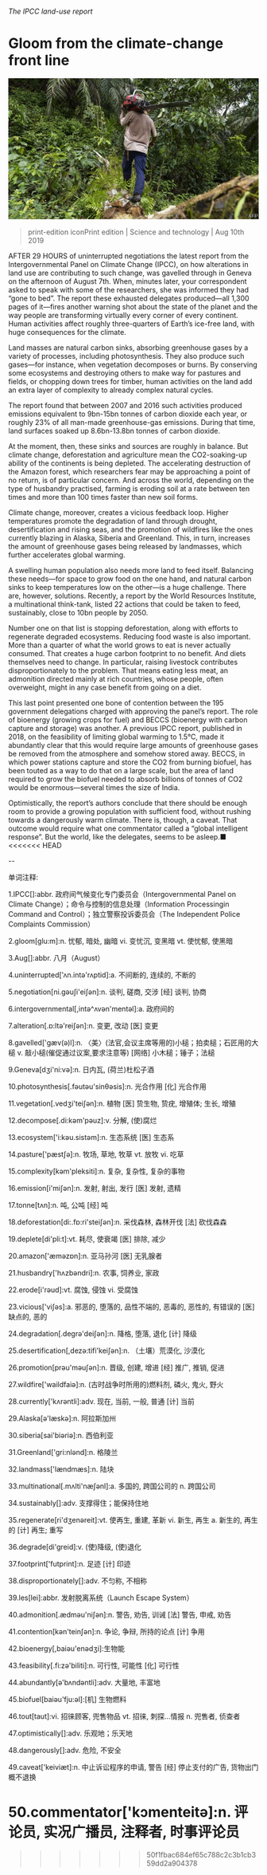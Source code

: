 ###### The IPCC land-use report

# Gloom from the climate-change front line 

![image](images/20190810_STP004.jpg) 

> print-edition iconPrint edition | Science and technology | Aug 10th 2019 

AFTER 29 HOURS of uninterrupted negotiations the latest report from the Intergovernmental Panel on Climate Change (IPCC), on how alterations in land use are contributing to such change, was gavelled through in Geneva on the afternoon of August 7th. When, minutes later, your correspondent asked to speak with some of the researchers, she was informed they had “gone to bed”. The report these exhausted delegates produced—all 1,300 pages of it—fires another warning shot about the state of the planet and the way people are transforming virtually every corner of every continent. Human activities affect roughly three-quarters of Earth’s ice-free land, with huge consequences for the climate. 

Land masses are natural carbon sinks, absorbing greenhouse gases by a variety of processes, including photosynthesis. They also produce such gases—for instance, when vegetation decomposes or burns. By conserving some ecosystems and destroying others to make way for pastures and fields, or chopping down trees for timber, human activities on the land add an extra layer of complexity to already complex natural cycles. 

The report found that between 2007 and 2016 such activities produced emissions equivalent to 9bn-15bn tonnes of carbon dioxide each year, or roughly 23% of all man-made greenhouse-gas emissions. During that time, land surfaces soaked up 8.6bn-13.8bn tonnes of carbon dioxide. 

At the moment, then, these sinks and sources are roughly in balance. But climate change, deforestation and agriculture mean the CO2-soaking-up ability of the continents is being depleted. The accelerating destruction of the Amazon forest, which researchers fear may be approaching a point of no return, is of particular concern. And across the world, depending on the type of husbandry practised, farming is eroding soil at a rate between ten times and more than 100 times faster than new soil forms. 

Climate change, moreover, creates a vicious feedback loop. Higher temperatures promote the degradation of land through drought, desertification and rising seas, and the promotion of wildfires like the ones currently blazing in Alaska, Siberia and Greenland. This, in turn, increases the amount of greenhouse gases being released by landmasses, which further accelerates global warming. 

A swelling human population also needs more land to feed itself. Balancing these needs—for space to grow food on the one hand, and natural carbon sinks to keep temperatures low on the other—is a huge challenge. There are, however, solutions. Recently, a report by the World Resources Institute, a multinational think-tank, listed 22 actions that could be taken to feed, sustainably, close to 10bn people by 2050. 

Number one on that list is stopping deforestation, along with efforts to regenerate degraded ecosystems. Reducing food waste is also important. More than a quarter of what the world grows to eat is never actually consumed. That creates a huge carbon footprint to no benefit. And diets themselves need to change. In particular, raising livestock contributes disproportionately to the problem. That means eating less meat, an admonition directed mainly at rich countries, whose people, often overweight, might in any case benefit from going on a diet. 

This last point presented one bone of contention between the 195 government delegations charged with approving the panel’s report. The role of bioenergy (growing crops for fuel) and BECCS (bioenergy with carbon capture and storage) was another. A previous IPCC report, published in 2018, on the feasibility of limiting global warming to 1.5°C, made it abundantly clear that this would require large amounts of greenhouse gases be removed from the atmosphere and somehow stored away. BECCS, in which power stations capture and store the CO2 from burning biofuel, has been touted as a way to do that on a large scale, but the area of land required to grow the biofuel needed to absorb billions of tonnes of CO2 would be enormous—several times the size of India. 

Optimistically, the report’s authors conclude that there should be enough room to provide a growing population with sufficient food, without rushing towards a dangerously warm climate. There is, though, a caveat. That outcome would require what one commentator called a “global intelligent response”. But the world, like the delegates, seems to be asleep.■ 
<<<<<<< HEAD

-- 

 单词注释:

1.IPCC[]:abbr. 政府间气候变化专门委员会（Intergovernmental Panel on Climate Change）；命令与控制的信息处理（Information Processingin Command and Control）；独立警察投诉委员会（The Independent Police Complaints Commission） 

2.gloom[glu:m]:n. 忧郁, 暗处, 幽暗 vi. 变忧沉, 变黑暗 vt. 使忧郁, 使黑暗 

3.Aug[]:abbr. 八月（August） 

4.uninterrupted['ʌn.intә'rʌptid]:a. 不间断的, 连续的, 不断的 

5.negotiation[ni.gәuʃi'eiʃәn]:n. 谈判, 磋商, 交涉 [经] 谈判, 协商 

6.intergovernmental[,intә^ʌvәn'mentәl]:a. 政府间的 

7.alteration[.ɒ:ltә'reiʃәn]:n. 变更, 改动 [医] 变更 

8.gavelled['ɡæv(ə)l]:n. 〈美〉(法官,会议主席等用的)小槌；拍卖槌；石匠用的大槌 v. 敲小槌(催促通过议案,要求注意等) [网络] 小木槌；锤子；法槌 

9.Geneva[dʒi'ni:vә]:n. 日内瓦, (荷兰)杜松子酒 

10.photosynthesis[.fәutәu'sinθәsis]:n. 光合作用 [化] 光合作用 

11.vegetation[.vedʒi'teiʃәn]:n. 植物 [医] 贽生物, 贽疣, 增殖体; 生长, 增殖 

12.decompose[.di:kәm'pәuz]:v. 分解, (使)腐烂 

13.ecosystem['i:kәu.sistәm]:n. 生态系统 [医] 生态系 

14.pasture['pæstʃә]:n. 牧场, 草地, 牧草 vt. 放牧 vi. 吃草 

15.complexity[kәm'pleksiti]:n. 复杂, 复杂性, 复杂的事物 

16.emission[i'miʃәn]:n. 发射, 射出, 发行 [医] 发射, 遗精 

17.tonne[tʌn]:n. 吨, 公吨 [经] 吨 

18.deforestation[di:.fɒ:ri'steiʃәn]:n. 采伐森林, 森林开伐 [法] 砍伐森森 

19.deplete[di'pli:t]:vt. 耗尽, 使衰竭 [医] 排除, 减少 

20.amazon['æmәzɒn]:n. 亚马孙河 [医] 无乳腺者 

21.husbandry['hʌzbәndri]:n. 农事, 饲养业, 家政 

22.erode[i'rәud]:vt. 腐蚀, 侵蚀 vi. 受腐蚀 

23.vicious['viʃәs]:a. 邪恶的, 堕落的, 品性不端的, 恶毒的, 恶性的, 有错误的 [医] 缺点的, 恶的 

24.degradation[.degrә'deiʃәn]:n. 降格, 堕落, 退化 [计] 降级 

25.desertification[,dezә:tifi'keiʃәn]:n. （土壤）荒漠化, 沙漠化 

26.promotion[prәu'mәuʃәn]:n. 晋级, 创建, 增进 [经] 推广, 推销, 促进 

27.wildfire['waildfaiә]:n. (古时战争时所用的)燃料剂, 磷火, 鬼火, 野火 

28.currently['kʌrәntli]:adv. 现在, 当前, 一般, 普通 [计] 当前 

29.Alaska[ә'læskә]:n. 阿拉斯加州 

30.siberia[sai'biәriә]:n. 西伯利亚 

31.Greenland['gri:nlәnd]:n. 格陵兰 

32.landmass['lændmæs]:n. 陆块 

33.multinational[.mʌlti'næʃәnl]:a. 多国的, 跨国公司的 n. 跨国公司 

34.sustainably[]:adv. 支撑得住；能保持住地 

35.regenerate[ri'dʒenәreit]:vt. 使再生, 重建, 革新 vi. 新生, 再生 a. 新生的, 再生的 [计] 再生; 重写 

36.degrade[di'greid]:v. (使)降级, (使)退化 

37.footprint['futprint]:n. 足迹 [计] 印迹 

38.disproportionately[]:adv. 不匀称, 不相称 

39.les[lei]:abbr. 发射脱离系统（Launch Escape System） 

40.admonition[.ædmәu'niʃәn]:n. 警告, 劝告, 训诫 [法] 警告, 申戒, 劝告 

41.contention[kәn'teinʃәn]:n. 争论, 争辩, 所持的论点 [计] 争用 

42.bioenergy[,baiәu'enәdʒi]:生物能 

43.feasibility[.fi:zә'biliti]:n. 可行性, 可能性 [化] 可行性 

44.abundantly[ә'bʌndәntli]:adv. 大量地, 丰富地 

45.biofuel[baiәu'fju:әl]:[机] 生物燃料 

46.tout[taut]:vi. 招徕顾客, 兜售物品 vt. 招徕, 刺探...情报 n. 兜售者, 侦查者 

47.optimistically[]:adv. 乐观地；乐天地 

48.dangerously[]:adv. 危险, 不安全 

49.caveat['keiviæt]:n. 中止诉讼程序的申请, 警告 [经] 停止支付的广告, 货物出门概不退换 

50.commentator['kɔmenteitә]:n. 评论员, 实况广播员, 注释者, 时事评论员 
=======
>>>>>>> 50f1fbac684ef65c788c2c3b1cb359dd2a904378

